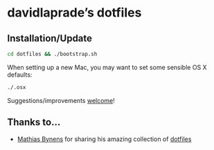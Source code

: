 # davidlaprade’s dotfiles

## Installation/Update

```bash
cd dotfiles && ./bootstrap.sh
```

When setting up a new Mac, you may want to set some sensible OS X defaults:

```bash
./.osx
```
Suggestions/improvements
[welcome](https://github.com/mathiasbynens/dotfiles/issues)!

## Thanks to…
* [Mathias Bynens](https://github.com/mathiasbynens) for sharing his amazing collection of [dotfiles](https://github.com/mathiasbynens/dotfiles)
